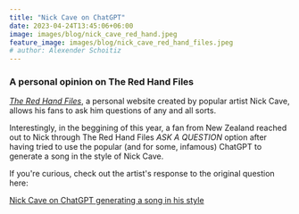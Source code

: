 ```yaml
---
title: "Nick Cave on ChatGPT"
date: 2023-04-24T13:45:06+06:00
image: images/blog/nick_cave_red_hand.jpeg
feature_image: images/blog/nick_cave_red_hand_files.jpeg
# author: Alexender Schoitiz
---
```


### A personal opinion on The Red Hand Files

[*The Red Hand Files*](https://www.theredhandfiles.com/), a personal website created by popular artist Nick Cave, allows his fans to ask him questions of any and all sorts.

Interestingly, in the beggining of this year, a fan from New Zealand reached out to Nick through The Red Hand Files *ASK A QUESTION*
option after having tried to use the popular (and for some, infamous) ChatGPT to generate a song in the style of Nick Cave.

If  you're curious, check out the artist's response to the original question here:

[Nick Cave on ChatGPT generating a song in his style](https://www.theredhandfiles.com/chat-gpt-what-do-you-think/)


<!-- ### Black Lines brand identity, by & Smith

Black Lines wants it to be as easy to serve a Negroni as it is a pint of lager. The drinks company is seeking to revolutionise the bar experience by serving cocktails by draught with a changing menu of drinks (as well as same favourite stand-bys). A pink grapefruit spritz was served through the summer while a new pear and white tea fizz joins the line-up for winter.

1. ROFL means Rolling on floor laughing.
2. STFU means Shut the *freak* up.
3. LMK means Let me know.
4. ILY means I love you.
5. YOLO means You only live once.
6. SMH means Shaking my head.

The company was previously known as Hingston + Co. but has been given a complete rebrand — including a new logo, tap badges, website and branded material — by London-based design studio & Smith. The new identity is based on the Kandinsky abstract painting, Black Lines, and true to its name, is mostly black and white with a few flashes of colour. According to & Smith, the identity brings together “art and science” and has been brought to life through collaborations with nine illustrators.

1. ROFL means Rolling on floor laughing.
2. STFU means Shut the *freak* up.
3. LMK means Let me know.
4. ILY means I love you.
5. YOLO means You only live once.
6. SMH means Shaking my head.

![blog-details-image-02](https://user-images.githubusercontent.com/16266381/71399826-2009b380-264f-11ea-9bc3-59d7fa9a9994.jpg)

Black Lines wants it to be as easy to serve a Negroni as it is a pint of lager. The drinks company is seeking to revolutionise the bar experience by serving cocktails by draught with a changing menu of drinks (as well as same favourite stand-bys). A pink grapefruit spritz was served through the summer while a new pear and white tea fizz joins the line-up for winter.

> "The public is more familiar with bad design than good design. It is, in effect, conditioned to prefer bad design, because that is what it lives with. The new becomes threatening, the old reassuring."


> Paul Rand, graphic designer -->

